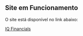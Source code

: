 ## Site em Funcionamento

O site está disponível no link abaixo:

[IQ Financials](https://iqfinancials.com.br/)
